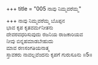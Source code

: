 +++
title = "005 ನಾವು ನಿಮ್ಮವರೆಮ್ಮ"

+++
ನಾವು ನಿಮ್ಮವರೆಮ್ಮ ಬೊಪ್ಪನ  
ಭಾವ ಕೃಪ ಕೃತವರ್ಮನೀತನು  
ದೇವರವಧರಿಸುವುದು ರಜನಿಯ ರಾಜಕಾರಿಯವ  
ನೀವು ಬಿನ್ನಹಮಾಡಬೇಹುದು  
ಮಾವ ರಣಸಂಗತಿಯನಾತ್ಮ  
ಸ್ತಾವಕರು ನಾವಲ್ಲವೆಂದನು ಕೃಪಗೆ ಗುರುಸೂನು      ॥5॥